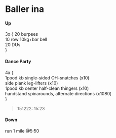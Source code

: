 # Baller ina

#### Up

3x {
20 burpees <br>
10 row 10kg+bar bell <br>
20 DUs <br>	
}


#### Dance Party

4x { <br>
1pood kb single-sided OH-snatches (x10) <br>
side plank leg-lifters (x10) <br>
1pood kb center half-clean thingers (x10) <br>
handstand spinarounds, alternate directions (x1080) <br>
} <br>
> 151222: 15:23

#### Down 

run 1 mile @5:50


